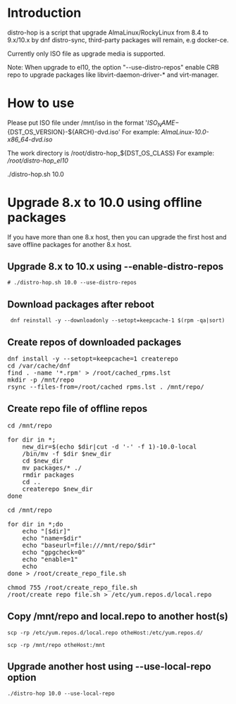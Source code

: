 # Introduction

distro-hop is a script that upgrade AlmaLinux/RockyLinux from 8.4 to 9.x/10.x by dnf distro-sync, third-party packages will remain, e.g docker-ce. 

Currently only ISO file as upgrade media is supported.

Note: When upgrade to el10, the option "--use-distro-repos" enable CRB repo to upgrade packages like libvirt-daemon-driver-* and virt-manager.

# How to use

Please put ISO file under /mnt/iso in the format '${ISO_NAME}-${DST_OS_VERSION}-${ARCH}-dvd.iso'
For example: *AlmaLinux-10.0-x86_64-dvd.iso*

The work directory is /root/distro-hop_${DST_OS_CLASS)
For example: */root/distro-hop_el10*

./distro-hop.sh 10.0

# Upgrade 8.x to 10.0 using offline packages

If you have more than one 8.x host, then you can upgrade the first host and save offline packages for another 8.x host.

## Upgrade 8.x to 10.x using --enable-distro-repos

`# ./distro-hop.sh 10.0 --use-distro-repos`

## Download packages after reboot

` dnf reinstall -y --downloadonly --setopt=keepcache-1 $(rpm -qa|sort)` 

## Create repos of downloaded packages

<pre>
dnf install -y --setopt=keepcache=1 createrepo
cd /var/cache/dnf
find . -name '*.rpm' > /root/cached_rpms.lst
mkdir -p /mnt/repo
rsync --files-from=/root/cached_rpms.lst . /mnt/repo/
</pre>

## Create repo file of offline repos

<pre>
cd /mnt/repo

for dir in *;
    new_dir=$(echo $dir|cut -d '-' -f 1)-10.0-local
    /bin/mv -f $dir $new_dir
    cd $new_dir
    mv packages/* ./
    rmdir packages
    cd ..
    createrepo $new_dir
done

cd /mnt/repo

for dir in *;do
    echo "[$dir]"
    echo "name=$dir"
    echo "baseurl=file:///mnt/repo/$dir"
    echo "gpgcheck=0"
    echo "enable=1"
    echo
done > /root/create_repo_file.sh

chmod 755 /root/create_repo_file.sh
/root/create_repo_file.sh > /etc/yum.repos.d/local.repo
</pre>

## Copy /mnt/repo and local.repo to another host(s)

`scp -rp /etc/yum.repos.d/local.repo otheHost:/etc/yum.repos.d/`<br/>

`scp -rp /mnt/repo otheHost:/mnt`

## Upgrade another host using --use-local-repo option

`./distro-hop 10.0 --use-local-repo`
